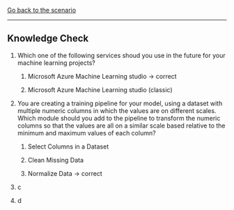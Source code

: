 [Go back to the scenario](ML_Studio_Classic.md)

------------------

## Knowledge Check

1. Which one of the following services shoud you use in the future for your machine learning projects?

    1. Microsoft Azure Machine Learning studio -> correct
  
    1. Microsoft Azure Machine Learning studio (classic)

1. You are creating a training pipeline for your model, using a dataset with multiple numeric columns in which the values are on different scales. Which module should you add to the pipeline to transform the numeric columns so that the values are all on a similar scale based relative to the minimum and maximum values of each column?

    1. Select Columns in a Dataset
    
    1. Clean Missing Data
    
    1. Normalize Data -> correct

1. c

1. d
